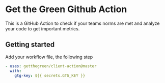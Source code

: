 # Get the Green Github Action

This is a GitHub Action to check if your teams norms are met and analyze your code to get important metrics.

## Getting started

Add your workflow file, the following step

```yml
- uses: getthegreen/client-action@master
  with:
    gtg-key: ${{ secrets.GTG_KEY }}
```
